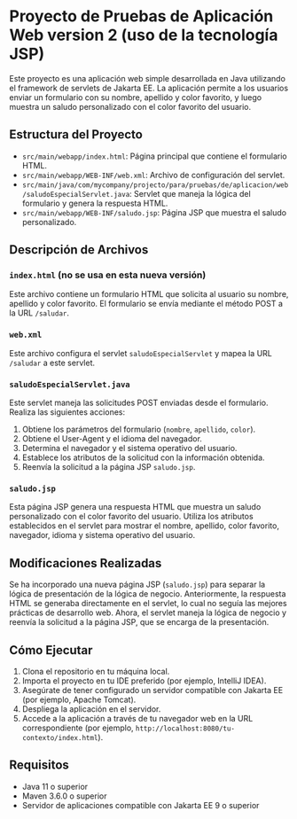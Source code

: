 # Proyecto de Pruebas de Aplicación Web version 2 (uso de la tecnología JSP)

Este proyecto es una aplicación web simple desarrollada en Java utilizando el framework de servlets de Jakarta EE. La aplicación permite a los usuarios enviar un formulario con su nombre, apellido y color favorito, y luego muestra un saludo personalizado con el color favorito del usuario.

## Estructura del Proyecto

- `src/main/webapp/index.html`: Página principal que contiene el formulario HTML.
- `src/main/webapp/WEB-INF/web.xml`: Archivo de configuración del servlet.
- `src/main/java/com/mycompany/projecto/para/pruebas/de/aplicacion/web/saludoEspecialServlet.java`: Servlet que maneja la lógica del formulario y genera la respuesta HTML.
- `src/main/webapp/WEB-INF/saludo.jsp`: Página JSP que muestra el saludo personalizado.

## Descripción de Archivos

### `index.html` (no se usa en esta nueva versión)

Este archivo contiene un formulario HTML que solicita al usuario su nombre, apellido y color favorito. El formulario se envía mediante el método POST a la URL `/saludar`.

### `web.xml`

Este archivo configura el servlet `saludoEspecialServlet` y mapea la URL `/saludar` a este servlet.

### `saludoEspecialServlet.java`

Este servlet maneja las solicitudes POST enviadas desde el formulario. Realiza las siguientes acciones:

1. Obtiene los parámetros del formulario (`nombre`, `apellido`, `color`).
2. Obtiene el User-Agent y el idioma del navegador.
3. Determina el navegador y el sistema operativo del usuario.
4. Establece los atributos de la solicitud con la información obtenida.
5. Reenvía la solicitud a la página JSP `saludo.jsp`.

### `saludo.jsp`

Esta página JSP genera una respuesta HTML que muestra un saludo personalizado con el color favorito del usuario. Utiliza los atributos establecidos en el servlet para mostrar el nombre, apellido, color favorito, navegador, idioma y sistema operativo del usuario.

## Modificaciones Realizadas

Se ha incorporado una nueva página JSP (`saludo.jsp`) para separar la lógica de presentación de la lógica de negocio. Anteriormente, la respuesta HTML se generaba directamente en el servlet, lo cual no seguía las mejores prácticas de desarrollo web. Ahora, el servlet maneja la lógica de negocio y reenvía la solicitud a la página JSP, que se encarga de la presentación.

## Cómo Ejecutar

1. Clona el repositorio en tu máquina local.
2. Importa el proyecto en tu IDE preferido (por ejemplo, IntelliJ IDEA).
3. Asegúrate de tener configurado un servidor compatible con Jakarta EE (por ejemplo, Apache Tomcat).
4. Despliega la aplicación en el servidor.
5. Accede a la aplicación a través de tu navegador web en la URL correspondiente (por ejemplo, `http://localhost:8080/tu-contexto/index.html`).

## Requisitos

- Java 11 o superior
- Maven 3.6.0 o superior
- Servidor de aplicaciones compatible con Jakarta EE 9 o superior
